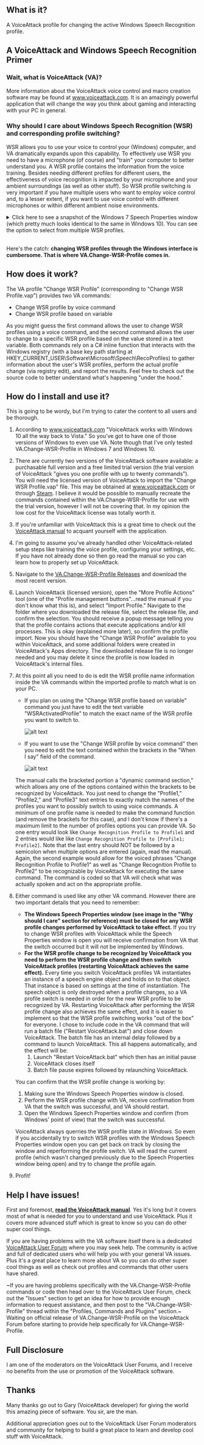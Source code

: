 ## What is it?
A VoiceAttack profile for changing the active Windows Speech Recognition profile. 

## A VoiceAttack and Windows Speech Recognition Primer
### Wait, what is VoiceAttack (VA)?
More information about the VoiceAttack voice control and macro creation software may be found at www.voiceattack.com. It is an amazingly powerful application that will change the way you think about gaming and interacting with your PC in general.

### Why should I care about Windows Speech Recognition (WSR) and corresponding profile switching?
WSR allows you to use your voice to control your (Windows) computer, and VA dramatically expands upon this capability. To effectively use WSR you need to have a microphone (of course) and "train" your computer to better understand you. A WSR profile contains the information from the voice training. Besides needing different profiles for different users, the effectiveness of voice recognition is impacted by your microphone and your ambient surroundings (as well as other stuff). So WSR profile switching is very important if you have multiple users who want to employ voice control and, to a lesser extent, if you want to use voice control with different microphones or within different ambient noise environments. 

<details>
	<summary>
		Click here to see a snapshot of the Windows 7 Speech Properties window (which pretty much looks identical to the same in Windows 10). You can see the option to select from multiple WSR profiles.
	</summary>
	<img src="https://github.com/Exergist/VA.Change-WSR-Profile/blob/master/Images/Windows%207%20Speech%20Properties.png" title="Windows Speech Properties" width="40%">
</details>
<br>

Here's the catch: **changing WSR profiles through the Windows interface is cumbersome. That is where VA.Change-WSR-Profile comes in.** 

## How does it work?
The VA profile "Change WSR Profile" (corresponding to "Change WSR Profile.vap") provides two VA commands: 
 - Change WSR profile by voice command
 - Change WSR profile based on variable

As you might guess the first command allows the user to change WSR profiles using a voice command, and the second command allows the user to change to a specific WSR profile based on the value stored in a text variable. Both commands rely on a C# inline function that interacts with the Windows registry (with a base key path starting at HKEY_CURRENT_USER\Software\Microsoft\Speech\RecoProfiles) to gather information about the user's WSR profiles, perform the actual profile change (via registry edit), and report the results. Feel free to check out the source code to better understand what's happening "under the hood."

## How do I install and use it?
This is going to be wordy, but I'm trying to cater the content to all users and be thorough. 

1. According to www.voiceattack.com "VoiceAttack works with Windows 10 all the way back to Vista." So you've got to have one of those versions of Windows to even use VA. Note though that I've only tested VA.Change-WSR-Profile in Windows 7 and Windows 10. 
2. There are currently two versions of the VoiceAttack software available: a purchasable full version and a free limited trial version (the trial version of VoiceAttack "gives you one profile with up to twenty commands"). You will need the licensed version of VoiceAttack to import the "Change WSR Profile.vap" file. This may be obtained at www.voiceattack.com or through [Steam](http://store.steampowered.com/app/583010/VoiceAttack/). I believe it would be possible to manually recreate the commands contained within the VA.Change-WSR-Profile for use with the trial version, however I will not be covering that. In my opinion the low cost for the VoiceAttack license was totally worth it. 
3. If you're unfamiliar with VoiceAttack this is a great time to check out the [VoiceAttack manual](http://voiceattack.com/VoiceAttackHelp.pdf) to acquant yourself with the application. 
4. I'm going to assume you've already handled other VoiceAttack-related setup steps like training the voice profile, configuring your settings, etc. If you have not already done so then go read the manual so you can learn how to properly set up VoiceAttack. 
5. Navigate to the [VA.Change-WSR-Profile Releases](https://github.com/Exergist/VA.Change-WSR-Profile/releases) and download the most recent version. 
6. Launch VoiceAttack (licensed version), open the "More Profile Actions" tool (one of the "Profile management buttons"...read the manual if you don't know what this is), and select "Import Profile." Navigate to the folder where you downloaded the release file, select the release file, and confirm the selection. You should receive a popup message telling you that the profile contains actions that execute applications and/or kill processes. This is okay (explained more later), so confirm the profile import. Now you should have the "Change WSR Profile" available to you within VoiceAttack, and some additional folders were created in VoiceAttack's Apps directory. The downloaded release file is no longer needed and you may delete it since the profile is now loaded in VoiceAttack's internal files. 
7. At this point all you need to do is edit the WSR profile name information inside the VA commands within the imported profile to match what is on your PC.
   - If you plan on using the "Change WSR profile based on variable" command you just have to edit the text variable "WSRActivatedProfile" to match the exact name of the WSR profile you want to switch to.
   
      ![alt text](https://github.com/Exergist/VA.Change-WSR-Profile/blob/master/Images/Modify%20this%20value%20for%20variable-based%20WSR%20profile%20changing.png "Modify this value for variable-based WSR profile changing")
   - If you want to use the "Change WSR profile by voice command" then you need to edit the text contained within the brackets in the "When I say" field of the command.
   
      ![alt text](https://github.com/Exergist/VA.Change-WSR-Profile/blob/master/Images/Modify%20these%20values%20for%20voice-commanded%20WSR%20profile%20changing.png "Modify these values for voice-commanded WSR profile changing")
   
   The manual calls the bracketed portion a "dynamic command section," which allows any one of the options contained within the brackets to be recognized by VoiceAttack. You just need to change the "Profile1," "Profile2," and "Profile3" text entries to exactly match the names of the profiles you want to possibly switch to using voice commands. A minimum of one profile name is needed to make the command function (and remove the brackets for this case), and I don't know if there's a maximum limit to the number of profiles options you can provide VA. So one entry would look like `Change Recognition Profile to Profile1` and 2 entries would like like `Change Recognition Profile to [Profile1; Profile2]`. Note that the last entry should NOT be followed by a semicolon when multiple options are entered (again, read the manual). Again, the second example would allow for the voiced phrases "Change Recognition Profile to Profile1" as well as "Change Recognition Profile to Profile2" to be recognizable by VoiceAttack for executing the same command. The command is coded so that VA will check what was actually spoken and act on the appropriate profile.
8. Either command is used like any other VA command. However there are two important details that you need to remember:
   - **The Windows Speech Properties window (see image in the "Why should I care" section for reference) must be closed for any WSR profile changes performed by VoiceAttack to take effect.** If you try to change WSR profiles with VoiceAttack while the Speech Properties window is open you will receive confirmation from VA that the switch occurred but it will not be implemented by Windows.
   - **For the WSR profile change to be recognized by VoiceAttack you need to perform the WSR profile change and then switch VoiceAttack profiles (restarting VoiceAttack achieves the same effect).** Every time you switch VoiceAttack profiles VA instantiates an instance of a speech engine object and holds on to that object. That instance is based on settings at the time of instantiation. The speech object is only destroyed when a profile changes, so a VA profile switch is needed in order for the new WSR profile to be recognized by VA. Restarting VoiceAttack after performing the WSR profile change also achieves the same effect, and it is easier to implement so that the WSR profile switching works "out of the box" for everyone. I chose to include code in the VA command that will run a batch file ("Restart VoiceAttack.bat") and close down VoiceAttack. The batch file has an internal delay followed by a command to launch VoiceAttack. This all happens automatically, and the effect will be:
      1. Launch "Restart VoiceAttack.bat" which then has an initial pause
      2. VoiceAttack closes itself
      3. Batch file pause expires followed by relaunching VoiceAttack. 
   
   You can confirm that the WSR profile change is working by:
   1. Making sure the Windows Speech Properties window is closed.
   2. Perform the WSR profile change with VA, receive confirmation from VA that the switch was successful, and VA should restart.
   3. Open the Windows Speech Properties window and confirm (from Windows' point of view) that the switch was successful.
   
   VoiceAttack always querries the WSR profile state _in Windows_. So even if you accidentally try to switch WSR profiles with the Windows Speech Properties window open you can get back on track by closing the window and reperforming the profile switch. VA will read the current profile (which wasn't changed previously due to the Speech Properties window being open) and try to change the profile again. 

9. Profit!

## Help I have issues!
First and foremost, **[read the VoiceAttack manual](http://voiceattack.com/VoiceAttackHelp.pdf)**. Yes it's long but it covers most of what is needed for you to understand and use VoiceAttack. Plus it covers more advanced stuff which is great to know so you can do other super cool things. 

If you are having problems with the VA software itself there is a dedicated [VoiceAttack User Forum](http://voiceattack.com/SMF/index.php) where you may seek help. The community is active and full of dedicated users who will help you with your general VA issues. Plus it's a great place to learn more about VA so you can do other super cool things as well as check out profiles and commands that other users have shared. 

~If you are having problems specifically with the VA.Change-WSR-Profile commands or code then head over to the VoiceAttack User Forum, check out the "Issues" section to get an idea for how to provide enough information to request assistance, and then post to the "VA.Change-WSR-Profile" thread within the "Profiles, Commands and Plugins" section.~ Waiting on official release of VA.Change-WSR-Profile on the VoiceAttack Forum before starting to provide help specifically for VA.Change-WSR-Profile.

## Full Disclosure
I am one of the moderators on the VoiceAttack User Forums, and I receive no benefits from the use or promotion of the VoiceAttack software. 

## Thanks
Many thanks go out to Gary (VoiceAttack developer) for giving the world this amazing piece of software. You sir, are the man. 

Additional appreciation goes out to the VoiceAttack User Forum moderators and community for helping to build a great place to learn and develop cool stuff with VoiceAttack.
